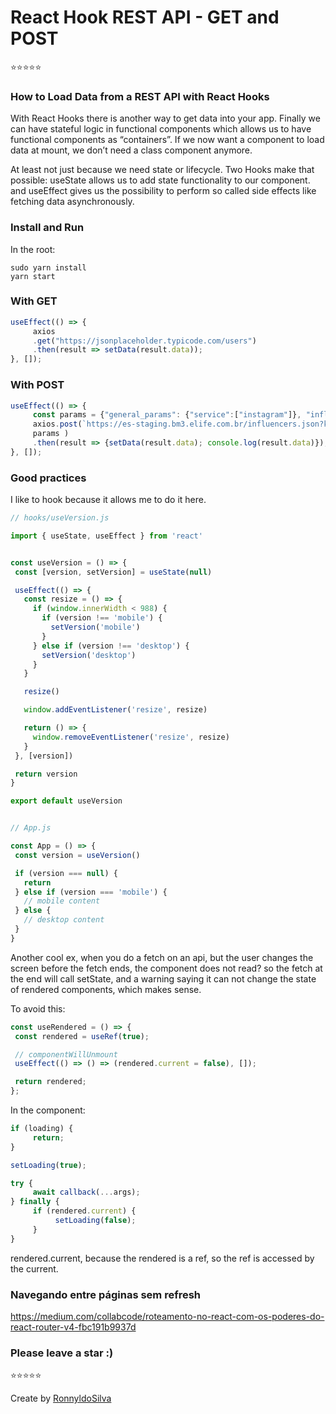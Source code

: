 # React Hook REST API - GET and POST 

:star::star::star::star::star:  

### How to Load Data from a REST API with React Hooks

With React Hooks there is another way to get data into your app. Finally we can have stateful logic in functional components which allows us to have functional components as “containers”. If we now want a component to load data at mount, we don’t need a class component anymore. 

At least not just because we need state or lifecycle. Two Hooks make that possible: useState allows us to add state functionality to our component. and useEffect gives us the possibility to perform so called side effects like fetching data asynchronously.

### Install and Run
In the root:
```
sudo yarn install
yarn start
```

### With GET
```javascript
useEffect(() => {
     axios
     .get("https://jsonplaceholder.typicode.com/users")
     .then(result => setData(result.data));
}, []);
```
### With POST
```javascript
useEffect(() => {
     const params = {"general_params": {"service":["instagram"]}, "influencer_only_params":{"minimum_followers": 100000, "maximum_followers": 100000000}};
     axios.post(`https://es-staging.bm3.elife.com.br/influencers.json?key=zAtAmexezeqaTRaGapHEc4TaDaZESEsT`,  
     params )
     .then(result => {setData(result.data); console.log(result.data)});
}, []);
```

### Good practices

I like to hook because it allows me to do it here.
```javascript
// hooks/useVersion.js

import { useState, useEffect } from 'react'


const useVersion = () => {
 const [version, setVersion] = useState(null)

 useEffect(() => {
   const resize = () => {
     if (window.innerWidth < 988) {
       if (version !== 'mobile') {
         setVersion('mobile')
       }
     } else if (version !== 'desktop') {
       setVersion('desktop')
     }
   }

   resize()

   window.addEventListener('resize', resize)

   return () => {
     window.removeEventListener('resize', resize)
   }
 }, [version])

 return version
}

export default useVersion


// App.js

const App = () => {
 const version = useVersion()

 if (version === null) {
   return
 } else if (version === 'mobile') {
   // mobile content
 } else {
   // desktop content
 }
}
```

Another cool ex, when you do a fetch on an api, but the user changes the screen before the fetch ends, the component does not read? so the fetch at the end will call setState, and a warning saying it can not change the state of rendered components, which makes sense.

To avoid this:
```javascript
const useRendered = () => {
 const rendered = useRef(true);

 // componentWillUnmount
 useEffect(() => () => (rendered.current = false), []);

 return rendered;
};
```

In the component:
```javascript
if (loading) {
     return;
}

setLoading(true);

try {
     await callback(...args);
} finally {
     if (rendered.current) {
          setLoading(false);
     }
}
```

rendered.current, because the rendered is a ref, so the ref is accessed by the current.

### Navegando entre páginas sem refresh
https://medium.com/collabcode/roteamento-no-react-com-os-poderes-do-react-router-v4-fbc191b9937d


### Please leave a star :) 
:star::star::star::star::star:

Create by [RonnyldoSilva](https://github.com/RonnyldoSilva)
